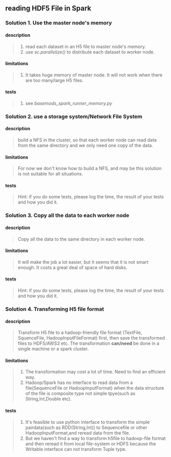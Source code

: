 ## reading HDF5 File in Spark

### Solution 1. Use the master node's memory

#### description
> 1. read each dataset in an H5 file to master node's memory.
> 2. use *sc.parallelize()* to distribute each dataset to worker node.

#### limitations
> 1. It takes huge memory of master node. It will not work when there are too many/large H5 files.

#### tests
> 1. see *basemods_spark_runner_memory.py*


### Solution 2. use a storage system/Network File System

#### description
> build a NFS in the cluster, so that each worker node can read data from the same directory and we only need one copy of the data.

#### limitations
> For now we don't know how to build a NFS, and may be this solution is not suitable for all situations.

#### tests
> Hint: if you do some tests, please log the time, the result of your tests and how you did it.


### Solution 3. Copy all the data to each worker node

#### description
> Copy all the data to the same directory in each worker node.

#### limitations
> It will make the job a lot easier, but it seems that it is not smart enough. It costs a great deal of space of hard disks.

#### tests
> Hint: if you do some tests, please log the time, the result of your tests and how you did it.


### Solution 4. Transforming H5 file format 

#### description
> Transform H5 file to a hadoop-friendly file format (TextFile, SquenceFile, HadoopInputFileFormat) first, then save the transformed files to HDFS/AWS3 etc. The transformation __can/need__ be done in a single machine or a spark cluster. 

#### limitations
> 1. The transformation may cost a lot of time. Need to find an efficient way.
> 2. Hadoop/Spark has no interface to read data from a file(SequenceFile or HadoopInputFormat) when the data structure of the file is composite type not simple tpye(such as String,Int,Double etc). 
#### tests
> 1. It's feasible to use python interface to transform the simple pairdata(such as RDD(String,Int)) to Sequencefile or other HadoopInputFormat,and reread data from the file.
> 2. But we haven't find a way to transform h5file to hadoop-file format and then reread it from local file-system or HDFS because the Writable interface can not transform Tuple type.

